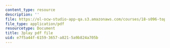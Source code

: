 ```yaml
---
content_type: resource
description: ''
file: https://ol-ocw-studio-app-qa.s3.amazonaws.com/courses/18-s096-topics-in-mathematics-with-applications-in-finance-fall-2013/e7f5a44f61593657a8215a9b824a705b_TnS8kI_KuJc.pdf
file_type: application/pdf
resourcetype: Document
title: 3play pdf file
uid: e7f5a44f-6159-3657-a821-5a9b824a705b
---
```

